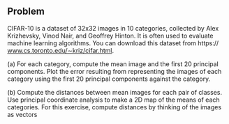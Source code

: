 ## Problem 
CIFAR-10 is a dataset of 32x32 images in 10 categories, collected by Alex
Krizhevsky, Vinod Nair, and Geoffrey Hinton. It is often used to evaluate
machine learning algorithms. You can download this dataset from https://
www.cs.toronto.edu/∼kriz/cifar.html.

(a) For each category, compute the mean image and the first 20 principal
components. Plot the error resulting from representing the images of each
category using the first 20 principal components against the category.

(b) Compute the distances between mean images for each pair of classes. Use
principal coordinate analysis to make a 2D map of the means of each
categories. For this exercise, compute distances by thinking of the images
as vectors
